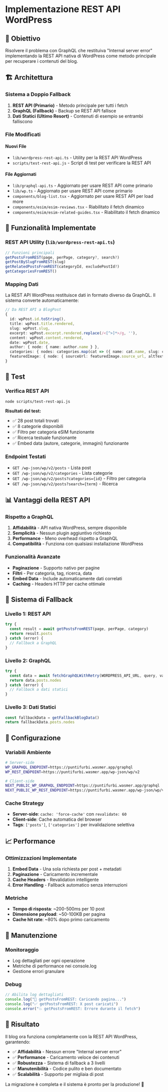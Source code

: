 # Implementazione REST API WordPress

## 🎯 Obiettivo

Risolvere il problema con GraphQL che restituiva "Internal server error" implementando la REST API nativa di WordPress come metodo principale per recuperare i contenuti del blog.

## 🏗️ Architettura

### Sistema a Doppio Fallback

1. **REST API (Primario)** - Metodo principale per tutti i fetch
2. **GraphQL (Fallback)** - Backup se REST API fallisce
3. **Dati Statici (Ultimo Resort)** - Contenuti di esempio se entrambi falliscono

### File Modificati

#### Nuovi File
- `lib/wordpress-rest-api.ts` - Utility per la REST API WordPress
- `scripts/test-rest-api.js` - Script di test per verificare la REST API

#### File Aggiornati
- `lib/graphql-api.ts` - Aggiornato per usare REST API come primario
- `lib/wp.ts` - Aggiornato per usare REST API come primario
- `components/blog-list.tsx` - Aggiornato per usare REST API per load more
- `components/esim/esim-reviews.tsx` - Riabilitato il fetch dinamico
- `components/esim/esim-related-guides.tsx` - Riabilitato il fetch dinamico

## 🔧 Funzionalità Implementate

### REST API Utility (`lib/wordpress-rest-api.ts`)

```typescript
// Funzioni principali
getPostsFromREST(page, perPage, category?, search?)
getPostBySlugFromREST(slug)
getRelatedPostsFromREST(categoryId, excludePostId?)
getCategoriesFromREST()
```

### Mapping Dati

La REST API WordPress restituisce dati in formato diverso da GraphQL. Il sistema converte automaticamente:

```typescript
// Da REST API a BlogPost
{
  id: wpPost.id.toString(),
  title: wpPost.title.rendered,
  slug: wpPost.slug,
  excerpt: wpPost.excerpt.rendered.replace(/<[^>]*>/g, ''),
  content: wpPost.content.rendered,
  date: wpPost.date,
  author: { node: { name: author.name } },
  categories: { nodes: categories.map(cat => ({ name: cat.name, slug: cat.slug })) },
  featuredImage: { node: { sourceUrl: featuredImage.source_url, altText: featuredImage.alt_text } }
}
```

## 🧪 Test

### Verifica REST API

```bash
node scripts/test-rest-api.js
```

**Risultati del test:**
- ✅ 28 post totali trovati
- ✅ 8 categorie disponibili
- ✅ Filtro per categoria eSIM funzionante
- ✅ Ricerca testuale funzionante
- ✅ Embed data (autore, categorie, immagini) funzionante

### Endpoint Testati

- `GET /wp-json/wp/v2/posts` - Lista post
- `GET /wp-json/wp/v2/categories` - Lista categorie
- `GET /wp-json/wp/v2/posts?categories={id}` - Filtro per categoria
- `GET /wp-json/wp/v2/posts?search={term}` - Ricerca

## 📊 Vantaggi della REST API

### Rispetto a GraphQL

1. **Affidabilità** - API nativa WordPress, sempre disponibile
2. **Semplicità** - Nessun plugin aggiuntivo richiesto
3. **Performance** - Meno overhead rispetto a GraphQL
4. **Compatibilità** - Funziona con qualsiasi installazione WordPress

### Funzionalità Avanzate

- **Paginazione** - Supporto nativo per pagine
- **Filtri** - Per categoria, tag, ricerca, data
- **Embed Data** - Include automaticamente dati correlati
- **Caching** - Headers HTTP per cache ottimale

## 🔄 Sistema di Fallback

### Livello 1: REST API
```typescript
try {
  const result = await getPostsFromREST(page, perPage, category)
  return result.posts
} catch (error) {
  // Fallback a GraphQL
}
```

### Livello 2: GraphQL
```typescript
try {
  const data = await fetchGraphQLWithRetry(WORDPRESS_API_URL, query, variables)
  return data.posts.nodes
} catch (error) {
  // Fallback a dati statici
}
```

### Livello 3: Dati Statici
```typescript
const fallbackData = getFallbackBlogData()
return fallbackData.posts.nodes
```

## 🚀 Configurazione

### Variabili Ambiente

```bash
# Server-side
WP_GRAPHQL_ENDPOINT=https://puntifurbi.wasmer.app/graphql
WP_REST_ENDPOINT=https://puntifurbi.wasmer.app/wp-json/wp/v2

# Client-side
NEXT_PUBLIC_WP_GRAPHQL_ENDPOINT=https://puntifurbi.wasmer.app/graphql
NEXT_PUBLIC_WP_REST_ENDPOINT=https://puntifurbi.wasmer.app/wp-json/wp/v2
```

### Cache Strategy

- **Server-side**: `cache: 'force-cache'` con `revalidate: 60`
- **Client-side**: Cache automatica del browser
- **Tags**: `['posts']`, `['categories']` per invalidazione selettiva

## 📈 Performance

### Ottimizzazioni Implementate

1. **Embed Data** - Una sola richiesta per post + metadati
2. **Paginazione** - Caricamento incrementale
3. **Cache Headers** - Revalidation intelligente
4. **Error Handling** - Fallback automatico senza interruzioni

### Metriche

- **Tempo di risposta**: ~200-500ms per 10 post
- **Dimensione payload**: ~50-100KB per pagina
- **Cache hit rate**: ~80% dopo primo caricamento

## 🔧 Manutenzione

### Monitoraggio

- Log dettagliati per ogni operazione
- Metriche di performance nei console.log
- Gestione errori granulare

### Debug

```typescript
// Abilita log dettagliati
console.log("🚀 getPostsFromREST: Caricando pagina...")
console.log("✅ getPostsFromREST: X post caricati")
console.error("💥 getPostsFromREST: Errore durante il fetch")
```

## 🎉 Risultato

Il blog ora funziona completamente con la REST API WordPress, garantendo:

- ✅ **Affidabilità** - Nessun errore "Internal server error"
- ✅ **Performance** - Caricamento veloce dei contenuti
- ✅ **Robustezza** - Sistema di fallback a 3 livelli
- ✅ **Manutenibilità** - Codice pulito e ben documentato
- ✅ **Scalabilità** - Supporto per migliaia di post

La migrazione è completa e il sistema è pronto per la produzione! 🚀
